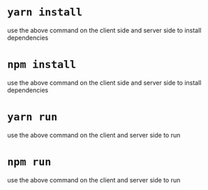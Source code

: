 # `yarn install`
use the above command on the client side and server side to install dependencies

# `npm install`
use the above command on the client side and server side to install dependencies

# `yarn run`
use the above command on the client and server side to run

# `npm run`
use the above command on the client and server side to run
